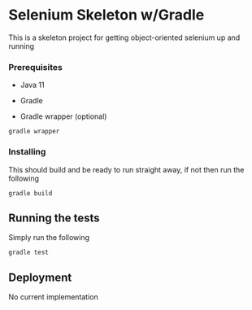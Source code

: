 # Selenium Skeleton w/Gradle

This is a skeleton project for getting object-oriented selenium up and running


### Prerequisites

- Java 11

- Gradle

- Gradle wrapper (optional)

```
gradle wrapper
```

### Installing

This should build and be ready to run straight away, if not then run the following

```
gradle build
```


## Running the tests

Simply run the following 

```
gradle test
```

## Deployment

No current implementation

